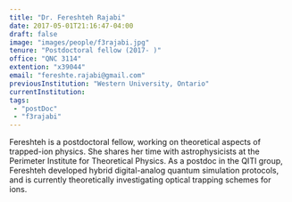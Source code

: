```yaml
---
title: "Dr. Fereshteh Rajabi"
date: 2017-05-01T21:16:47-04:00
draft: false
image: "images/people/f3rajabi.jpg"
tenure: "Postdoctoral fellow (2017- )"
office: "QNC 3114"
extention: "x39044"
email: "fereshte.rajabi@gmail.com"
previousInstitution: "Western University, Ontario"
currentInstitution: 
tags:
 - "postDoc"
 - "f3rajabi"
---
```


Fereshteh is a postdoctoral fellow, working on theoretical aspects of trapped-ion physics. She shares her time with astrophysicists at the Perimeter Institute for Theoretical Physics. As a postdoc in the QITI group, Fereshteh developed hybrid digital-analog quantum simulation protocols, and is currently theoretically investigating optical trapping schemes for ions. 